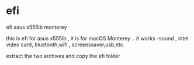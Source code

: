 # efi
efi asus x555lb monterey

this is efi for asus x555lb , it is for macOS Monterey .. it works -sound , intel video card, bluetooth,wifi , screenssaver,usb,etc.

extract the two archives and copy the efi folder

